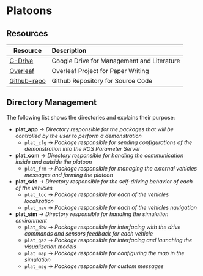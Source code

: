 # Platoons

## Resources

| **Resource**       | **Description**   |
|--------------------|:------------------|
| [G-Drive](https://drive.google.com/drive/folders/1yUdHC7Go0_v80fDRuy0mRORAJV-xAzHh?usp=sharing)	| Google Drive for Management and Literature	|
| [Overleaf](https://www.overleaf.com/1737169256jszkkfntpjtb)						| Overleaf Project for Paper Writing		|
| [Github-repo](https://github.com/eigenomarksamy/platoons.git)						| Github Repository for Source Code		|

## Directory Management

The following list shows the directories and explains their purpose:

* **plat_app**	-> *Directory responsible for the packages that will be controlled by the user to perform a demonstration*
	- `plat_cfg`	-> *Package responsible for sending configurations of the demonstration into the ROS Parameter Server*
* **plat_com**	-> *Directory responsible for handling the communication inside and outside the platoon*
	- `plat_frm`	-> *Package responsible for managing the external vehicles messages and forming the platoon*
* **plat_sdc**	-> *Directory responsible for the self-driving behavior of each of the vehicles*
	- `plat_loc`	-> *Package responsible for each of the vehicles localization*
	- `plat_nav`	-> *Package responsible for each of the vehicles navigation*
* **plat_sim**	-> *Directory responsible for handling the simulation environment*
	- `plat_dbw`	-> *Package responsible for interfacing with the drive commands and sensors feedback for each vehicle*
	- `plat_gaz`	-> *Package responsible for interfacing and launching the visualization models*
	- `plat_map`	-> *Package responsible for configuring the map in the simulation*
	- `plat_msg`	-> *Package responsible for custom messages*
